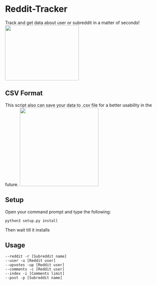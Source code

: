 # Reddit-Tracker
Track and get data about user or subreddit in a matter of seconds!
<img src="https://media.wired.com/photos/5954a1b05578bd7594c46869/master/w_2560%2Cc_limit/reddit-alien-red-st.jpg" width="240" height="180" />

## CSV Format
This script also can save your data to .csv file for a better
usability in the future.
<img src="https://files.softicons.com/download/system-icons/lozengue-filetype-icons-by-gurato/png/512/CSV.png" width="256" height="256" />


## Setup
Open your command prompt and type the following:
```
python3 setup.py install
```
Then wait till it installs

## Usage
```
--reddit -r [Subreddit name]
--user -u [Reddit user]
--upvotes -up [Reddit user]
--comments -c [Reddit user]
--index -i [Comments limit]
--post -p [Subreddit name]
```



